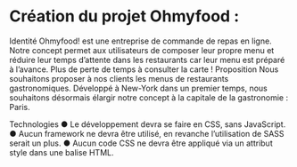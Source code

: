 # Création du projet Ohmyfood :

Identité Ohmyfood! est une entreprise de commande de repas en ligne. Notre concept permet aux utilisateurs de composer leur propre menu et réduire leur temps d’attente dans les restaurants car leur menu est préparé à l’avance. Plus de perte de temps à consulter la carte ! Proposition Nous souhaitons proposer à nos clients les menus de restaurants gastronomiques. Développé à New-York dans un premier temps, nous souhaitons désormais élargir notre concept à la capitale de la gastronomie : Paris.

Technologies 
● Le développement devra se faire en CSS, sans JavaScript.
● Aucun framework ne devra être utilisé, en revanche l’utilisation de SASS serait un plus. 
● Aucun code CSS ne devra être appliqué via un attribut style dans une balise HTML.

